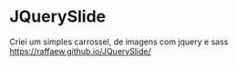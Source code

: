 # JQuerySlide
Criei um simples carrossel, de imagens com jquery e sass
https://raffaew.github.io/JQuerySlide/
